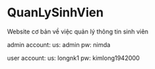 # QuanLySinhVien
Website cơ bản về việc quản lý thông tin sinh viên

admin account: 
us: admin
pw: nimda

user account:
us: longnk1 
pw: kimlong1942000
